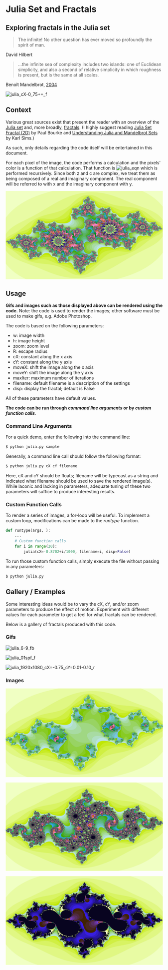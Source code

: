 # Julia Set and Fractals
## Exploring fractals in the Julia set

> The infinite! No other question has ever moved so profoundly the spirit of man.

David Hilbert

> ...the infinite sea of complexity includes two islands: one of Euclidean simplicity, and also a second of relative simplicity in which roughness is present, but is the same at all scales.

Benoît Mandelbrot, [2004](https://www.edge.org/conversation/benoit_mandelbrot-a-theory-of-roughness)

![julia_cX-0_75++_f](gifs/julia_cX-0_75++_f.gif "julia_cX-0_75++_f")

## Context
Various great sources exist that present the reader with an overview of the [Julia set](https://www.google.com/url?sa=t&rct=j&q=&esrc=s&source=web&cd=3&ved=2ahUKEwjtvNCWqpblAhXMITQIHUhtBKkQFjACegQICxAG&url=https%3A%2F%2Fen.wikipedia.org%2Fwiki%2FJulia_set&usg=AOvVaw1TkOuJzmcaF8RU5kldqgG_) and, more broadly, [fractals](https://en.wikipedia.org/wiki/Fractal). (I highly suggest reading [Julia Set Fractal (2D)](http://paulbourke.net/fractals/juliaset/) by Paul Bourke and [
Understanding Julia and Mandelbrot Sets](https://www.karlsims.com/julia.html) by Karl Sims.)

As such, only details regarding the code itself will be entertained in this document.

For each pixel of the image, the code performs a calculation and the pixels' color is a function of that calculation. That function is ![julia_eqn](https://wikimedia.org/api/rest_v1/media/math/render/svg/c933c9b5913621bd772d71e19a6a6ac00876db1b "julia_cX-7_2") which is performed recursively. Since both z and c are complex, we treat them as being composed of a real and imaginary component. The real component will be referred to with x and the imaginary component with y.

![julia_cX-7_2](img/julia_cX-7_2.png "julia_cX-7_2")

## Usage

**Gifs and images such as those displayed above can be rendered using the code.** Note: the code is used to render the images; other software must be used to make gifs, e.g. Adobe Photoshop.

The code is based on the following parameters:
- w: image width
- h: image height
- zoom: zoom level
- R: escape radius
- cX: constant along the x axis
- cY: constant along the y axis
- moveX: shift the image along the x axis
- moveY: shift the image along the y axis
- maxIter: maximum number of iterations
- filename: default filename is a description of the settings
- disp: display the fractal; default is False

All of these parameters have default values.

**The code can be run through *command line arguments* or by *custom function calls***.

### Command Line Arguments

For a quick demo, enter the following into the command line:
``` bash
$ python julia.py sample
```

Generally, a command line call should follow the following format:

``` bash
$ python julia.py cX cY filename
```

Here, cX and cY should be floats; filename will be typecast as a string and indicated what filename should be used to save the rendered image(s). While laconic and lacking in parameters, adequate tuning of these two parameters will suffice to produce interesting results.

### Custom Function Calls

To render a series of images, a for-loop will be useful. To implement a custom loop, modifications can be made to the *runtype* function.

``` python
def runtype(args, ):
    ...
    # Custom function calls
    for i in range(20):
        julia(cX=-0.8702+i/1000, filename=i, disp=False)
```

To run those custom function calls, simply execute the file without passing in any parameters:

``` bash
$ python julia.py
```

## Gallery / Examples

Some interesting ideas would be to vary the cX, cY, and/or zoom parameters to produce the effect of motion. Experiment with different values for each parameter to get a feel for what fractals can be rendered.

Below is a gallery of fractals produced with this code.

### Gifs

![julia_6-9_fb](gifs/julia_6-9_fb.gif "julia_6-9_fb")

![julia_01spf_f](gifs/julia_02spf_f.gif "julia_01spf_f")

![julia_1920x1080_cX=-0.75_cY=0.01-0.10_r](gifs/julia_1920x1080_cX=-0.75_cY=0.01-0.10_r.gif "julia_1920x1080_cX=-0.75_cY=0.01-0.10_r")

### Images

![julia_cX=09](img/julia_cX=09.png "julia_cX=09")

![julia_-cX-0_8_cY_0_156y](img/julia_-cX-0_8_cY_0_156y.png "julia_-cX-0_8_cY_0_156y")

![julia_cX-0_75](img/julia_cX-0_75.png "julia_cX-0_75")

